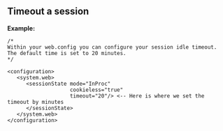 
Timeout a session
-------

**Example:**

	/*
	Within your web.config you can configure your session idle timeout.
	The default time is set to 20 minutes.
	*/
		
	<configuration>
	   <system.web>
		  <sessionState mode="InProc"
						cookieless="true"
						timeout="20"/> <-- Here is where we set the timeout by minutes
		  </sessionState>
	   </system.web>
	</configuration>